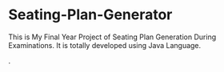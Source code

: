 # Seating-Plan-Generator

This is My Final Year Project of Seating Plan Generation During Examinations. It is totally developed using Java Language.


































































































































































































































































































































































































































.






































